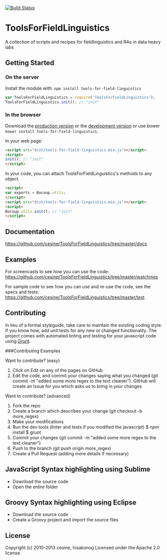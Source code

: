 [![Build Status](https://travis-ci.org/cesine/ToolsForFieldLinguistics.svg)](https://travis-ci.org/cesine/ToolsForFieldLinguistics)


# ToolsForFieldLinguistics

A collection of scripts and recipes for fieldlinguistics and RAs in data heavy labs

## Getting Started
### On the server
Install the module with: `npm install tools-for-field-linguistics`

```javascript
var ToolsForFieldLinguistics = require('ToolsForFieldLinguistics');
ToolsForFieldLinguistics.init(); // "init"
```

### In the browser
Download the [production version][min] or the [development version][max] or use bower `bower install tools-for-field-linguistics`.

[min]: https://raw.github.com/cesine/ToolsForFieldLinguistics/master/dist/tools-for-field-linguistics.min.js
[max]: https://raw.github.com/cesine/ToolsForFieldLinguistics/master/dist/tools-for-field-linguistics.js

In your web page:

```html
<script src="dist/tools-for-field-linguistics.min.js"></script>
<script>
init(); // "init"
</script>
```

In your code, you can attach ToolsForFieldLinguistics's methods to any object.

```html
<script>
var exports = Bocoup.utils;
</script>
<script src="dist/tools-for-field-linguistics.min.js"></script>
<script>
Bocoup.utils.init(); // "init"
</script>
```

## Documentation
https://github.com/cesine/ToolsForFieldLinguistics/tree/master/docs

## Examples
For screencasts to see how you can use the code:
https://github.com/cesine/ToolsForFieldLinguistics/tree/master/watchmes

For sample code to see how you can use and re-use the code, see the specs and tests:
https://github.com/cesine/ToolsForFieldLinguistics/tree/master/test


## Contributing
In lieu of a formal styleguide, take care to maintain the existing coding style. If you know how, add unit tests for any new or changed functionality. The project comes with automated linting and testing for your javascript code using [Grunt](http://gruntjs.com/).


###Contributing Examples

Want to contribute? (easy) 

1. Click on Edit on any of the pages on GitHub
3. Edit the code, and commit your changes saying what you changed (git commit -m "added some more regex to the text cleaner"). GitHub will create an Issue for you which asks us to bring in your changes

Want to contribute? (advanced)

1. Fork the repo
2. Create a branch which describes your change (git checkout -b more_regex)
3. Make your modifications
4. Run the dev tools (linter and tests if you modified the javascript)
 $ npm install
 $ grunt 
5. Commit your changes (git commit -m "added some more regex to the text
cleaner")
6. Push to the branch (git push origin more_regex)
7. Create a Pull Request (adding more details if necessary)


JavaScript Syntax highlighting using Sublime
-------------------------
* Download the source code
* Open the entire folder


Groovy Syntax highlighting using Eclipse
-------------------------
* Download the source code
* Create a Groovy project and import the source files


## License
Copyright (c) 2010-2013 cesine, hisakonog
Licensed under the Apache 2.0 license.

